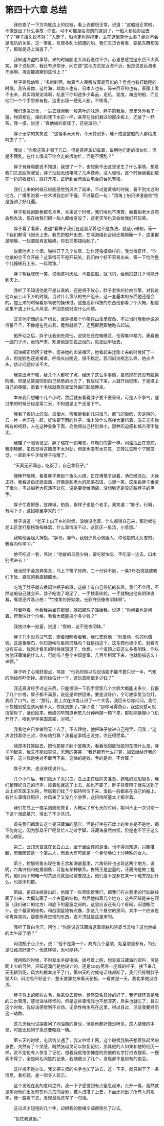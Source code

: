 # 第四十六章 总结


　　我检查了一下方向舵边上的仪器，看上去都很正常，说道：“这船挺正常的，不像是出了什么事故…你说，可不可能是给海防的逮到了，一船人都给办回去了？”胖子摇头说不对：“人走了，船肯定也得拖走，丢在这里算什么事？绝对不会是海防的关系。这一带乱，有很多乱七把遭的船，我们去货仓看看，要是东西都没了，那就是遇上海盗了。”

　　我知道海盗的事情，来的时候船老大和我说过不少，心里总感觉这东西不太真实，胖子说起来，我还有点惊讶，问它道“这地方说是近海不近，但是说是远海也不远啊，海盗能猖獗到这份上？”

　　胖子笑我幼稚：“多新鲜啊，你真当人民解放军是万能的？老虎也有打瞌睡的时候，我告诉你，这片海，越南人也有，日本人也有，马来西亚的也有，表面上看不出来，其实暗潮汹涌啊，私底下你知道多少毒品，走私，偷度，海盗的船，而且他们一个个手里都有枪，这里出现一艘无人船，不稀奇。”

　　我们走进货仓，一进去就闻到一股茶叶的味道，胖子前我后，里里外外看了一遍，物资都在，摆的和我下水前一样，甚至在我们躺过的那床板上，还放了一杯茶，我一摸，说道：“真他娘的奇怪了，还是温的。”

　　胖子无奈的笑笑说：“这怪事天天有，今天特别多，难不成这整船的人都给鬼叼去了？”。

　　我说：“你看这茶才喝了几口，但是茶杯盖却盖着，说明他们走的很匆忙，但是不慌乱，在什么情况下你会走的很匆忙，但是不慌乱？”

　　胖子耸耸肩膀说不知道，我想了一下，也想象不出这里发生了什么事情，想着我们又走回驾驶室，胖子扯起无线电喊了几声救命，没人理他，这个时候我看到放在一边的收音机，就打开来，正听到台湾渔业电台的台风警报。

　　我们上来的时候已经能感觉到风大了起来，不过是黄昏的时候，看不到太远的地方，广播里说着一些术语我也听不懂，不过最后一句：“请海上船只进港避难”倒是强调了好几遍。

　　胖子和我的脸色都有点黑，本来这个时候，我们啥也不用管，躺着船老大自然会想办法，现在给我们把一船人都给变没了，这老天爷也真会给我们开玩笑。

　　胖子看了看表，说道“看样子我们在这里呆着也不是办法，就这小破船，等一下我们都得飞到天上去。我先把船开出去，在深海碰到台风还能颠簸一下，这里都是暗礁，一起浪就肯定触礁，你去把那锚给起了。”

　　说着他点上个烟，啪啪开了几个仪器，动作还像摸像样的，我觉得奇怪，“你他娘的会不会开船？这事情可不是开玩笑，我们四个好不容易出来，等一下给你整个儿撞礁石上去，一起喂鱼。”

　　胖子朝我嘿嘿一笑，说他这叫天赋，不要说船，就飞机，给他捣鼓几下也能开到天上。

　　我听了不知道他是不是认真的，还是很不放心，胖子老练的拉响引擎，对我说他以前上山下乡的时候，当过什么渔队的生产组长，这一套基本的东西他还是会的，加上来的时候看那驾驶的操作过，这些高新科技的东西他都看了个大概，相信如果不遇上什么大风浪，开回去绝对没什么问题。

　　其实他所谓的生产组长，就是撑着个竹筏在山溪里摸鱼，不过当时我看他说的信誓旦旦，不像是在晃点我，竟然就信了，还屁颠屁颠地跑去起锚。

　　船开动之后，胖子让我别去烦他，说现在还在暗礁区，他得集中精力，我看他一脑门子汗，表情严肃，知道他是在说正经的，就走回甲板去。

　　闷油瓶正给阿宁揉手，促进她的血液循环，她看起来比刚上来的时候好了一点，但是脸色还是难看，呼吸长出短近，很不稳定。我问闷油瓶怎么样，他点点头，估计问题应该不大。

　　我拿出点干粮，给几个人都吃了点，经历了这么多事情，虽然现在还没有脱离险境，但是总算是回到自己熟悉的地方了，我放松下来，人就开始犯困，于是换上自己的便服，裹着个毛毯就靠驾驶室外面打起瞌睡来。

　　本来我只想睡个几个小时，然后就去看看胖子要不要替班，可是人不争气，醒过来的时候已经是第二天，不知道是上午还是下午。

　　我看了看边上的海。浪很大，零散能看到几只海鸟，都飞的很低，天是阴的，云一片一片压在一起，好像要下雨的样子，海上没什么高楼大厦挡着，乌云充实你所有的视野，人在这种景象下面，会觉得自己特别渺小，那种压迫感和城市里不能比。

　　我瞄了一眼驾驶室，胖子缩在一边睡觉，呼噜打的雷一样，闷油瓶正在掌舵，我刚睡醒，虽然觉得这情景不太对劲，但是也没有太在意，又转过去睡个了回笼觉，一直到中午才给胖子拍醒了。

　　“天真无邪同志，吃饭了，自己拿筷子。”

　　我睁开眼睛，看着胖子煮起个鱼头火锅，正在用筷子扳着，汤已经泛白，火候正好，我看这鱼还挺面熟，好像是船老大的那条石斑，心里一笑，这条鱼胖子垂涎了很久，不过船老大死活不让吃，说是要卖给酒店，没想到还是没逃脱胖子的黑手。

　　胖子忙着掰葱，放辣椒，拍鱼，看样子也是个老手，我笑道：“胖子，行啊，有两下子，这招哪里学来的？”

　　胖子说道：“老子上山下乡的时候，没娘没老婆，什么都得自己来，那时候在老山区里打猎捞鱼掏蜂窝，什么事情没干过，这区区一鱼汤，小意思。”

　　我朝他竖起大拇指，“胖哥，胖爷，我很少真心佩服人，你他娘的太厉害的，我得向你学习。”

　　他不吃这一套，骂说：“他娘的马屁少拍，要吃就快吃，不吃滚一边去，口水别喷进去！”

　　我当然不会放弃美食，马上下筷子抢肉，二十分钟不到，一条3斤石斑就被我们下肚，直吃的我直翻酸水。

　　吃饱了胖子就去换闷油瓶子的班，这船上有自己导航的装置，我们不会用，不然这船自己就会开。胖子吃饱了喝足了，一手扶着轮舵，一手就掏出他夜明珠直看，嘴里还哼着小曲：“竹楼里的好姑娘，光彩夺目像夜明珠啊”。

　　哼着哼着，他看我呆坐在那里，就把那珠子递给我，说道：“你闲着也是闲着，帮我估计个价格，看看大概能搞个多少钱？”

　　我接过来一掂量，说道：“假的，这不是夜明珠。”

　　胖子几乎没背过气去，瞪着眼睛看着我，我忙安慰他：“别激动，假的也值钱，这是鱼眼石，你知道啥叫鱼目混珠吗？就是指这个，这东西也极少见，就看有没有买主，我刚才看见的时候就知道了，你想，一个宝顶上安这么多夜明珠，你以为他汪藏海是什么人，可能吗？整个中国皇室，几百年积累下来，也就能搞这么十来颗。”

　　胖子听了心理舒服点，骂道：“他妈的你以后说话能不能不要只说一半，气短的能给你吓伤掉。那你给估计一下，这玩意能值多少钱？”

　　我还真没经手过这东西，只能推测一下我手里那几个主顾大概能出多少，我报了几个价格，胖子都不满意，说这是命拼回来，要是没好价，宁可放家里当台灯，我叹了口气，说：“那行，我上次在济南认识了一个大客，我回头给你问问，我估计换幢别墅应该问题不大，你就别想了。”胖子说：“那你可得费心，我这别墅可就指望你了，话说回来，他娘的早知道再憋几分钟再敲一颗下来，那就能换艘小飞机开开了，咱也学学美国富豪，对吧。”

　　我看他白日梦做到天上去了，不去理他，他把珠子放进自己兜里，问我：“这次没找着你三叔，你有啥打算？我看这事情还没完，你还得受累。”

　　我原本打算回去，把他那屋子翻个底朝天，看看他到底他娘的在搞什么鬼，胖子问起来，我又不能如实说，无奈的笑笑：“我还能有什么打算，回去继续开我的铺子。这斗我是绝对不敢再下来，这赚的是钱，亏的是命，不合算，”

　　胖子大笑，也没继续说什么。

　　几个小时后，我们抵达了永兴岛，岛上正在做防灾准备，避难的渔船很多，我们整理好自己的行李，趁着乱就逃了上去，船也不要了，胖子背着阿宁就先送到了岛上的军医卫生院，然后我们找了个招待所住下来，渔民一般都呆在自己的船上，有什么事情好照应，台风来了又没几个游客，这招待所基本上都空着。

　　我们在岛上一直呆到航班恢复，大概呆了有七天的时间，期间不止一次讨论一下这个海底墓穴，得出了不少共识。

　　首先我们都承认这个是汪藏海的墓穴，但是打坐在石盘上的金身是不是他，都不能肯定。因为那具干尸明显给人动过手脚，汪藏海虽然古怪，但是也不至于这么丧心病狂。

　　第二，云顶天宫就在长白山上，至于里面葬的是谁，也不得而知道，只能推断，里面因该是一个蒙古人，而且大有可能是一个身份地位十分特殊的女人。

　　第三，蛇眉铜鱼出现在鲁王宫和海底墓里，六角铜铃也出现这两个地方，说明，六角铃铛和蛇眉铜鱼，可能有某种联系。鲁殇王是盗墓的，汪藏海是做工程的，他们两个的唯一的共通点就是经常要挖土，他们是不是都在某一个地方挖到什么，也是未知数。

　　第四，是闷油瓶提出的，他画了一张草图给我们，把我们在古墓里的行动路线画了出来，大概勾画了一个古墓的结构，然后他指着几个地方，这些区域是夹在顶室（我们破口的地方）和底下的墓室之间的，这里应该还有几个房间，闷油瓶估计，这个墓室的结构，和战国皇陵有点像，那这几个悬空的房间，其中一个应该是珍禽异兽坑，那些稀奇古怪的东西，说不顶就是这里来的。

　　我听了冒白毛汗，问他：“你是说这汪藏海逮着旱魃和禁婆当宠物？这也他娘的太牛皮了吧？”

　　闷油瓶子点点头，说：“他不是第一个，商周几个皇陵，始皇陵里都有。特别是汪藏海好这个，他这样做，无可厚非。”

　　我闲暇的时候，不时拿出手提电脑，拨号着上网，想查查汪藏海的资料，可是网上少的可怜，只知道澳门是他设计的，还是copy另外一座城的样子。接下来几天无聊到死，风大的根本出不了门，第四天的时候电话线都断了，我们只好跟胖子锄大D，闷油瓶不好这个，整天就靠在床看天花板，一看就是一天，我也拿他没办法。

　　胖子背上的那些白毛，后来没去管他，竟然莫名其妙的好了，我怀疑还真是我的口水管用，感觉滋味怪怪的，但是这些事情我也不想深究，后来也就忘了，其实这个时候，我应该感觉到不对劲，无奈性格生死在这里，得过且过，活该我要经历这一劫数。

　　这几天我也试探着问了闷油瓶的身世，但是他都好像没听见，这人装傻的本领，可能比起阿宁来还要略胜一畴。

　　第五天的时候，电话线又通了，我又继续上网，这个时候我脑子想着张起灵的身世，突然有了个灵感，既然张起灵可以恢复记忆，那其他的人如果和他的经历一样，说不定也有人恢复了记忆，想着我就鬼使神差的把他的名字打进去搜索，一搜索不得了，全是同名同姓的记录，我随便点了几个，发现都不是用有的信息。

　　这样找不是办法，我又把三叔的名字也加了进去，这一下子，就只剩下了一条信息，看标题，是一则寻人启示。

　　这个发现在我的意料之外，我一下子感觉到有点窒息起来，点开一看，竟然就是那张他们出发前在码头拍的合影，被人扫描了上去，下面还列出了所有人的名字，我一路看下去，发现最后还写了一句话。

　　这句话才短短的几个字，却把我的思绪全部都吸引了过去。

　　“鱼在我这里。”

